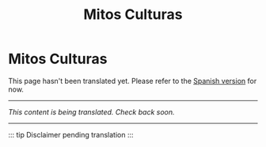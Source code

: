 ﻿---
title: Mitos Culturas
---

<!-- TODO: translation missing -->

# Mitos Culturas

This page hasn't been translated yet. Please refer to the [Spanish version](/es/mitos-culturas) for now.

---

*This content is being translated. Check back soon.*

---

::: tip
Disclaimer pending translation
:::
